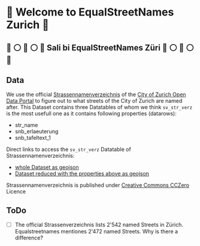 # :blue_heart: Welcome to EqualStreetNames Zurich :blue_heart:
## :blue_heart: :white_circle: :blue_heart: :white_circle: :blue_heart: Sali bi EqualStreetNames Züri :blue_heart: :white_circle: :blue_heart: :white_circle: :blue_heart:

## Data
We use the official [Strassennamenverzeichnis](https://data.stadt-zuerich.ch/dataset/geo_strassennamenverzeichnis) of the [City of Zurich Open Data Portal](https://www.stadt-zuerich.ch/opendata) to figure out to what streets of the City of Zurich are named after.
This Dataset contains three Datatables of whom we think `sv_str_verz` is the most usefull one as it contains following properties (datarows):
- str_name
- snb_erlaeuterung
- snb_tafeltext_1

Direct links to access the `sv_str_verz` Datatable of Strassennamenverzeichnis:
- [whole Dataset as geojson](https://www.ogd.stadt-zuerich.ch/wfs/geoportal/Strassennamenverzeichnis?service=WFS&version=1.1.0&request=GetFeature&outputFormat=GeoJSON&typename=sv_str_verz)
- [Dataset reduced with the properties above as geojson](https://www.ogd.stadt-zuerich.ch/wfs/geoportal/Strassennamenverzeichnis?service=WFS&version=1.1.0&request=GetFeature&outputFormat=GeoJSON&typename=sv_str_verz&propertyname=str_name,snb_erlaeuterung,snb_tafeltext_1)

Strassennamenverzeichnis is published under [Creative Commons CCZero](https://opendefinition.org/licenses/cc-zero/) Licence


## ToDo
- [ ] The official Strassenverzeichnis lists 2'542 named Streets in Zürich. Equalstreetnames mentiones 2'472 named Streets. Why is there a difference?
